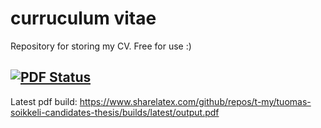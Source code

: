 # curruculum vitae

Repository for storing my CV. Free for use :)

## [![PDF Status](https://www.sharelatex.com/github/repos/t-my/CV/builds/latest/badge.svg)](https://www.sharelatex.com/github/repos/t-my/CV/builds/latest/output.pdf)

Latest pdf build: https://www.sharelatex.com/github/repos/t-my/tuomas-soikkeli-candidates-thesis/builds/latest/output.pdf
